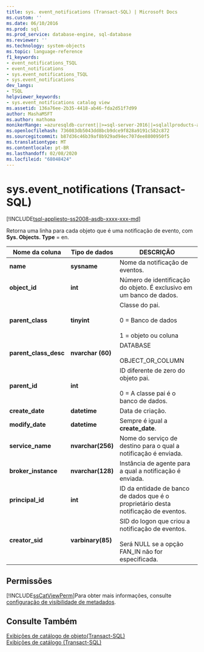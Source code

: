 ```yaml
---
title: sys. event_notifications (Transact-SQL) | Microsoft Docs
ms.custom: ''
ms.date: 06/10/2016
ms.prod: sql
ms.prod_service: database-engine, sql-database
ms.reviewer: ''
ms.technology: system-objects
ms.topic: language-reference
f1_keywords:
- event_notifications_TSQL
- event_notifications
- sys.event_notifications_TSQL
- sys.event_notifications
dev_langs:
- TSQL
helpviewer_keywords:
- sys.event_notifications catalog view
ms.assetid: 136a76ee-2b35-4418-ab46-fda2d51f7d99
author: MashaMSFT
ms.author: mathoma
monikerRange: =azuresqldb-current||>=sql-server-2016||=sqlallproducts-allversions||>=sql-server-linux-2017||=azuresqldb-mi-current
ms.openlocfilehash: 736083db5043dd8bcb9dce9f828a9191c582c872
ms.sourcegitcommit: b87d36c46b39af8b929ad94ec707dee8800950f5
ms.translationtype: MT
ms.contentlocale: pt-BR
ms.lasthandoff: 02/08/2020
ms.locfileid: "68048424"
---
```

# <a name="sysevent_notifications-transact-sql"></a>sys.event_notifications (Transact-SQL)
[!INCLUDE[tsql-appliesto-ss2008-asdb-xxxx-xxx-md](../../includes/tsql-appliesto-ss2008-asdb-xxxx-xxx-md.md)]

  Retorna uma linha para cada objeto que é uma notificação de evento, com **Sys. Objects. Type** = en.  
  
|Nome da coluna|Tipo de dados|DESCRIÇÃO|  
|-----------------|---------------|-----------------|  
|**name**|**sysname**|Nome da notificação de eventos.|  
|**object_id**|**int**|Número de identificação do objeto. É exclusivo em um banco de dados.|  
|**parent_class**|**tinyint**|Classe do pai.<br /><br /> 0 = Banco de dados<br /><br /> 1 = objeto ou coluna|  
|**parent_class_desc**|**nvarchar (60)**|DATABASE<br /><br /> OBJECT_OR_COLUMN|  
|**parent_id**|**int**|ID diferente de zero do objeto pai.<br /><br /> 0 = A classe pai é o banco de dados.|  
|**create_date**|**datetime**|Data de criação.|  
|**modify_date**|**datetime**|Sempre é igual a **create_date**.|  
|**service_name**|**nvarchar(256)**|Nome do serviço de destino para o qual a notificação é enviada.|  
|**broker_instance**|**nvarchar(128)**|Instância de agente para a qual a notificação é enviada.|  
|**principal_id**|**int**|ID da entidade de banco de dados que é o proprietário desta notificação de eventos.|  
|**creator_sid**|**varbinary(85)**|SID do logon que criou a notificação de eventos.<br /><br /> Será NULL se a opção FAN_IN não for especificada.|  
  
## <a name="permissions"></a>Permissões  
 [!INCLUDE[ssCatViewPerm](../../includes/sscatviewperm-md.md)]Para obter mais informações, consulte [configuração de visibilidade de metadados](../../relational-databases/security/metadata-visibility-configuration.md).  
  
## <a name="see-also"></a>Consulte Também  
 [Exibições de catálogo de objeto&#40;Transact-SQL&#41;](../../relational-databases/system-catalog-views/object-catalog-views-transact-sql.md)   
 [Exibições de catálogo &#40;Transact-SQL&#41;](../../relational-databases/system-catalog-views/catalog-views-transact-sql.md)  
  
  
